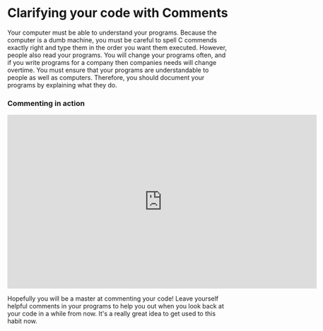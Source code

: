 # Clarifying your code with Comments

Your computer must be able to understand your programs. Because the computer is a dumb machine, you must be careful to spell C commends exactly right and type them in the order you want them executed. However, people also read your programs. You will change your programs often, and if you write programs for a company then companies needs will change overtime. You must ensure that your programs are understandable to people as well as computers. Therefore, you should document your programs by explaining what they do.

### Commenting in action

<iframe width="700" height="394" src="https://www.youtube.com/embed/7FcNITrmkEY" frameborder="0" allowfullscreen></iframe>

Hopefully you will be a master at commenting your code! Leave yourself helpful comments in your programs to help you out when you look back at your code in a while from now. It's a really great idea to get used to this habit now.
